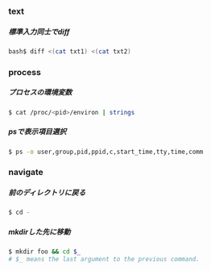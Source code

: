 ### text
##### 標準入力同士でdiff
```bash
bash$ diff <(cat txt1) <(cat txt2) 
```

### process
##### プロセスの環境変数
```bash
$ cat /proc/<pid>/environ | strings
```

##### psで表示項目選択
```bash
$ ps -o user,group,pid,ppid,c,start_time,tty,time,comm
```

### navigate
##### 前のディレクトリに戻る
```bash
$ cd -
```

##### mkdirした先に移動

```bash
$ mkdir foo && cd $_
# $_ means the last argument to the previous command.
```
